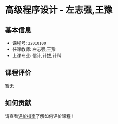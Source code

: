 # 高级程序设计 - 左志强,王豫

## 基本信息

- 课程号: `22010100`
- 任课教师: 左志强,王豫
- 上课专业: 信计,计拔,计科

## 课程评价

暂无

## 如何贡献

请查看[评价指南](../how-to-comment.md)了解如何评价课程！
